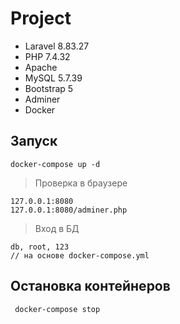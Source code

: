 # Project

- Laravel 8.83.27 
- PHP 7.4.32
- Apache 
- MySQL 5.7.39
- Bootstrap 5
- Adminer
- Docker

## Запуск

    docker-compose up -d

> Проверка в браузере

    127.0.0.1:8080
    127.0.0.1:8080/adminer.php

> Вход в БД
 
    db, root, 123
    // на основе docker-compose.yml

## Остановка контейнеров

     docker-compose stop